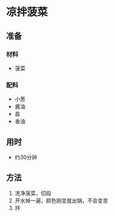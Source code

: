 ﻿# 凉拌菠菜

##  准备
###  材料
- 菠菜

###  配料
- 小葱
- 酱油
- 盐
- 香油
      
##  用时
- 约30分钟

##  方法
1.  洗净菠菜，切段
2. 开水焯一遍，颜色刚变就出锅，不会变苦
3. 拌
